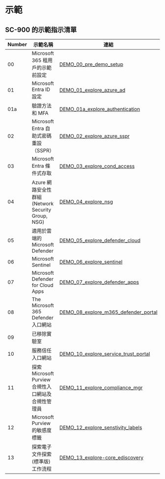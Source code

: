 
# 示範

## SC-900 的示範指示清單

| **Number** | **示範名稱** | **連結** |
|------|---------|----|
| 00 | Microsoft 365 租用戶的示範前設定 | [DEMO_00_pre_demo_setup](DEMO_00_pre_demo_setup.md) |
| 01 | Microsoft Entra ID 設定  | [DEMO_01_explore_azure_ad](DEMO_01_explore_azure_ad.md) |
| 01a | 驗證方法和 MFA | [DEMO_01a_explore_authentication](DEMO_01a_explore_authentication.md) |
| 02 | Microsoft Entra 自助式密碼重設 （SSPR）  | [DEMO_02_explore_azure_sspr](DEMO_02_explore_azure_sspr.md) |
| 03 | Microsoft Entra 條件式存取  | [DEMO_03_explore_cond_access](DEMO_03_explore_cond_access.md) |
| 04 | Azure 網路安全性群組 (Network Security Group, NSG)  | [DEMO_04_explore_nsg](DEMO_04_explore_nsg.md) |
| 05 | 適用於雲端的 Microsoft Defender  | [DEMO_05_explore_defender_cloud](DEMO_05_explore_defender_cloud.md) |
| 06 | Microsoft Sentinel  | [DEMO_06_explore_sentinel](DEMO_06_explore_sentinel.md) |
| 07 | Microsoft Defender for Cloud Apps  | [DEMO_07_explore_defender_apps](DEMO_07_explore_defender_apps.md) |
| 08 | The Microsoft 365 Defender 入口網站  | [DEMO_08_explore_m365_defender_portal](DEMO_08_explore_m365_defender_portal.md) |
| 09 | 已移除實驗室 |  |
| 10 | 服務信任入口網站  | [DEMO_10_explore_service_trust_portal](DEMO_10_explore_service_trust_portal.md) |
| 11 | 探索 Microsoft Purview 合規性入口網站及合規性管理員  | [DEMO_11_explore_compliance_mgr](DEMO_11_explore_compliance_mgr.md) |
| 12 | Microsoft Purview 的敏感度標籤  | [DEMO_12_explore_senstivity_labels](DEMO_12_explore_senstivity_labels.md) |
| 13 | 探索電子文件探索 (標準版) 工作流程  | [DEMO_13_explore-core_ediscovery](DEMO_13_explore-core_ediscovery.md) |
